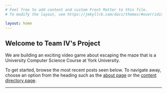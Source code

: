 ```yaml
---
# Feel free to add content and custom Front Matter to this file.
# To modify the layout, see https://jekyllrb.com/docs/themes/#overriding-theme-defaults

layout: home
---
```


## Welcome to Team IV's Project

We are building an exciting video game about escaping the maze that is a University Computer Science Course at York University.

To get started, browse the most recent posts seen below.
To navigate away, choose an option from the heading such as the [about page](/about/) or the [content directory page](/directory/).

---
